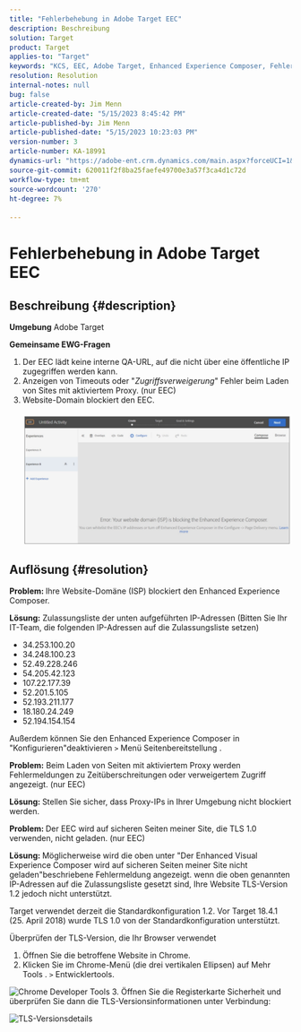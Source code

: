 ```yaml
---
title: "Fehlerbehebung in Adobe Target EEC"
description: Beschreibung
solution: Target
product: Target
applies-to: "Target"
keywords: "KCS, EEC, Adobe Target, Enhanced Experience Composer, Fehlerbehebung"
resolution: Resolution
internal-notes: null
bug: false
article-created-by: Jim Menn
article-created-date: "5/15/2023 8:45:42 PM"
article-published-by: Jim Menn
article-published-date: "5/15/2023 10:23:03 PM"
version-number: 3
article-number: KA-18991
dynamics-url: "https://adobe-ent.crm.dynamics.com/main.aspx?forceUCI=1&pagetype=entityrecord&etn=knowledgearticle&id=54d88a71-61f3-ed11-8848-6045bd006079"
source-git-commit: 620011f2f8ba25faefe49700e3a57f3ca4d1c72d
workflow-type: tm+mt
source-wordcount: '270'
ht-degree: 7%

---
```


# Fehlerbehebung in Adobe Target EEC

## Beschreibung {#description}


<b>Umgebung</b>
Adobe Target

<b>Gemeinsame EWG-Fragen</b>
1. Der EEC lädt keine interne QA-URL, auf die nicht über eine öffentliche IP zugegriffen werden kann.
2. Anzeigen von Timeouts oder &quot;*Zugriffsverweigerung*&quot; Fehler beim Laden von Sites mit aktiviertem Proxy. (nur EEC)  
3. Website-Domain blockiert den EEC.
   <br><br>![](assets/___56d88a71-61f3-ed11-8848-6045bd006079___.png)<br>



## Auflösung {#resolution}


<b>Problem: </b>Ihre Website-Domäne (ISP) blockiert den Enhanced Experience Composer.

<b>Lösung:</b> Zulassungsliste der unten aufgeführten IP-Adressen (Bitten Sie Ihr IT-Team, die folgenden IP-Adressen auf die Zulassungsliste setzen)



- 34.253.100.20
- 34.248.100.23
- 52.49.228.246
- 54.205.42.123
- 107.22.177.39
- 52.201.5.105
- 52.193.211.177
- 18.180.24.249
- 52.194.154.154


Außerdem können Sie den Enhanced Experience Composer in &quot;Konfigurieren&quot;deaktivieren `>`  Menü Seitenbereitstellung .





<b>Problem:</b> Beim Laden von Seiten mit aktiviertem Proxy werden Fehlermeldungen zu Zeitüberschreitungen oder verweigertem Zugriff angezeigt. (nur EEC)  

<b>Lösung: </b>Stellen Sie sicher, dass Proxy-IPs in Ihrer Umgebung nicht blockiert werden.



<b>Problem: </b>Der EEC wird auf sicheren Seiten meiner Site, die TLS 1.0 verwenden, nicht geladen. (nur EEC)  

<b>Lösung: </b>Möglicherweise wird die oben unter &quot;Der Enhanced Visual Experience Composer wird auf sicheren Seiten meiner Site nicht geladen&quot;beschriebene Fehlermeldung angezeigt. wenn die oben genannten IP-Adressen auf die Zulassungsliste gesetzt sind, Ihre Website TLS-Version 1.2 jedoch nicht unterstützt.

Target verwendet derzeit die Standardkonfiguration 1.2. Vor Target 18.4.1 (25. April 2018) wurde TLS 1.0 von der Standardkonfiguration unterstützt.

Überprüfen der TLS-Version, die Ihr Browser verwendet
1. Öffnen Sie die betroffene Website in Chrome.
2. Klicken Sie im Chrome-Menü (die drei vertikalen Ellipsen) auf Mehr Tools . `>`  Entwicklertools.

![Chrome Developer Tools](https://experienceleague.adobe.com/docs/target/assets/chrome-developer-tools.png?lang=en)
3. Öffnen Sie die Registerkarte Sicherheit und überprüfen Sie dann die TLS-Versionsinformationen unter Verbindung:

![TLS-Versionsdetails](https://experienceleague.adobe.com/docs/target/assets/chrome-tls-version.png?lang=en)
